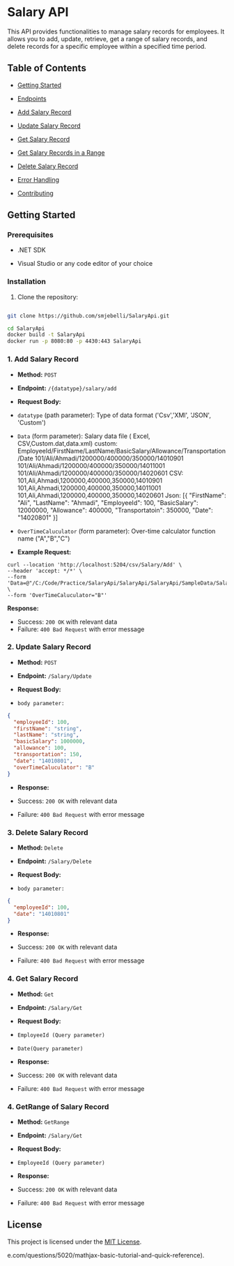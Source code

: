 # Salary API

This API provides functionalities to manage salary records for employees. It allows you to add, update, retrieve, get a range of salary records, and delete records for a specific employee within a specified time period.

## Table of Contents

- [Getting Started](#getting-started)

- [Endpoints](#endpoints)

- [Add Salary Record](#add-salary-record)

- [Update Salary Record](#update-salary-record)

- [Get Salary Record](#get-salary-record)

- [Get Salary Records in a Range](#get-salary-records-in-a-range)

- [Delete Salary Record](#delete-salary-record)

- [Error Handling](#error-handling)

- [Contributing](#contributing)

## Getting Started

### Prerequisites

- .NET SDK

- Visual Studio or any code editor of your choice

### Installation

1. Clone the repository:

```bash

git clone https://github.com/smjebelli/SalaryApi.git

cd SalaryApi
docker build -t SalaryApi
docker run -p 8080:80 -p 4430:443 SalaryApi

```

### 1. Add Salary Record

- **Method:** `POST`

- **Endpoint:** `/{datatype}/salary/add`

- **Request Body:**

- `datatype` (path parameter): Type of data format ('Csv','XMl', 'JSON', 'Custom')

- `Data` (form parameter): Salary data file ( Excel, CSV,Custom.dat,data.xml)
  custom:
  EmployeeId/FirstName/LastName/BasicSalary/Allowance/Transportation/Date
  101/Ali/Ahmadi/1200000/400000/350000/14010901
  101/Ali/Ahmadi/1200000/400000/350000/14011001
  101/Ali/Ahmadi/1200000/400000/350000/14020601
  CSV:
  101,Ali,Ahmadi,1200000,400000,350000,14010901
  101,Ali,Ahmadi,1200000,400000,350000,14011001
  101,Ali,Ahmadi,1200000,400000,350000,14020601
  Json:
  [{
  "FirstName": "Ali",
  "LastName": "Ahmadi",
  "EmployeeId": 100,
  "BasicSalary": 12000000,
  "Allowance": 400000,
  "Transportatoin": 350000,
  "Date": "14020801"
  }]

- `OverTimeCaluculator` (form parameter): Over-time calculator function name ("A","B","C")

- **Example Request:**

```http
curl --location 'http://localhost:5204/csv/Salary/Add' \
--header 'accept: */*' \
--form 'Data=@"/C:/Code/Practice/SalaryApi/SalaryApi/SalaryApi/SampleData/Salary.csv"' \
--form 'OverTimeCaluculator="B"'
```

**Response:**

- Success: `200 OK` with relevant data
- Failure: `400 Bad Request` with error message

### 2. Update Salary Record

- **Method:** `POST`

- **Endpoint:** `/Salary/Update`

- **Request Body:**

- `body parameter:`

```json
{
  "employeeId": 100,
  "firstName": "string",
  "lastName": "string",
  "basicSalary": 1000000,
  "allowance": 100,
  "transportation": 150,
  "date": "14010801",
  "overTimeCaluculator": "B"
}
```

- **Response:**

- Success: `200 OK` with relevant data
- Failure: `400 Bad Request` with error message

### 3. Delete Salary Record

- **Method:** `Delete`

- **Endpoint:** `/Salary/Delete`

- **Request Body:**

- `body parameter:`

```json
{
  "employeeId": 100,
  "date": "14010801"
}
```

- **Response:**

- Success: `200 OK` with relevant data
- Failure: `400 Bad Request` with error message

### 4. Get Salary Record

- **Method:** `Get`

- **Endpoint:** `/Salary/Get`

- **Request Body:**
- `EmployeeId (Query parameter)`
- `Date(Query parameter)`

- **Response:**

- Success: `200 OK` with relevant data
- Failure: `400 Bad Request` with error message

###

### 4. GetRange of Salary Record

- **Method:** `GetRange`

- **Endpoint:** `/Salary/Get`

- **Request Body:**
- `EmployeeId (Query parameter)`

- **Response:**

- Success: `200 OK` with relevant data
- Failure: `400 Bad Request` with error message

## License

This project is licensed under the [MIT License](https://chat.openai.com/c/LICENSE).

e.com/questions/5020/mathjax-basic-tutorial-and-quick-reference).
